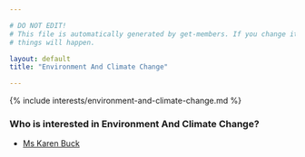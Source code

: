 ```yaml
---

# DO NOT EDIT!
# This file is automatically generated by get-members. If you change it, bad
# things will happen.

layout: default
title: "Environment And Climate Change"

---
```


{% include interests/environment-and-climate-change.md %}

### Who is interested in Environment And Climate Change?


* [Ms Karen Buck](../members/ms-karen-buck.html)
